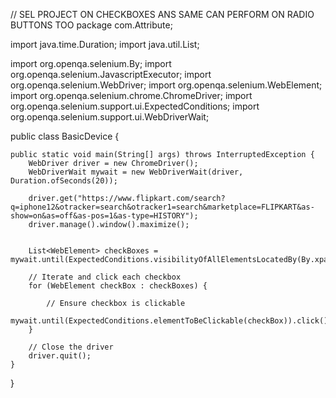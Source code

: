 // SEL PROJECT ON CHECKBOXES ANS SAME CAN PERFORM ON RADIO BUTTONS TOO
package com.Attribute;

import java.time.Duration;
import java.util.List;

import org.openqa.selenium.By;
import org.openqa.selenium.JavascriptExecutor;
import org.openqa.selenium.WebDriver;
import org.openqa.selenium.WebElement;
import org.openqa.selenium.chrome.ChromeDriver;
import org.openqa.selenium.support.ui.ExpectedConditions;
import org.openqa.selenium.support.ui.WebDriverWait;

public class BasicDevice {

    public static void main(String[] args) throws InterruptedException {
        WebDriver driver = new ChromeDriver();
        WebDriverWait mywait = new WebDriverWait(driver, Duration.ofSeconds(20));
        
        driver.get("https://www.flipkart.com/search?q=iphone12&otracker=search&otracker1=search&marketplace=FLIPKART&as-show=on&as=off&as-pos=1&as-type=HISTORY");
        driver.manage().window().maximize();

        
        List<WebElement> checkBoxes = mywait.until(ExpectedConditions.visibilityOfAllElementsLocatedBy(By.xpath("//input[@type='checkbox']")));
        
        // Iterate and click each checkbox
        for (WebElement checkBox : checkBoxes) {
            
            // Ensure checkbox is clickable
            mywait.until(ExpectedConditions.elementToBeClickable(checkBox)).click();
        }
        
        // Close the driver
        driver.quit();
    }
}
